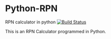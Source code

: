 # Python-RPN
RPN calculator in python
[![Build Status](https://travis-ci.org/skwirskj/Python-RPN.svg?branch=master)](https://travis-ci.org/skwirskj/Python-RPN)

This is an RPN Calculator programmed in Python.
